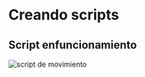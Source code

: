 # Creando scripts

## Script enfuncionamiento

![script de movimiento](./images/movimiento_cubo.gif)